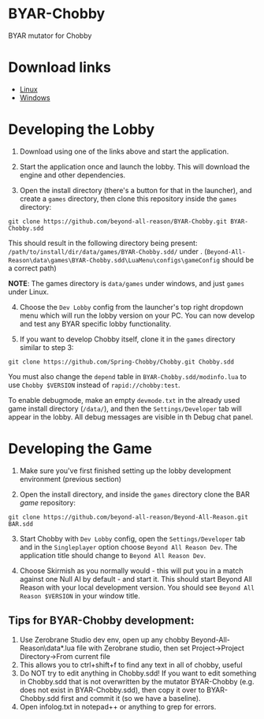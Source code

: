 # BYAR-Chobby

BYAR mutator for Chobby

# Download links

- [Linux](https://content.spring-launcher.com/beyond-all-reason/BYAR-Chobby/Beyond%20All%20Reason.AppImage)
- [Windows](https://content.spring-launcher.com/beyond-all-reason/BYAR-Chobby/Beyond%20All%20Reason.exe)

# Developing the Lobby

1. Download using one of the links above and start the application.

2. Start the application once and launch the lobby. This will download the engine and other dependencies.

3. Open the install directory (there's a button for that in the launcher), and create a `games` directory, then clone this repository inside the `games` directory:

```
git clone https://github.com/beyond-all-reason/BYAR-Chobby.git BYAR-Chobby.sdd
```

This should result in the following directory being present: `/path/to/install/dir/data/games/BYAR-Chobby.sdd/` under . (`Beyond-All-Reason\data\games\BYAR-Chobby.sdd\LuaMenu\configs\gameConfig` should be a correct path)

**NOTE**: The games directory is `data/games` under windows, and just `games` under Linux.

4. Choose the `Dev Lobby` config from the launcher's top right dropdown menu which will run the lobby version on your PC. You can now develop and test any BYAR specific lobby functionality.

5. If you want to develop Chobby itself, clone it in the `games` directory similar to step 3: 

```
git clone https://github.com/Spring-Chobby/Chobby.git Chobby.sdd
```

You must also change the `depend` table in `BYAR-Chobby.sdd/modinfo.lua` to use `Chobby $VERSION` instead of `rapid://chobby:test`.

To enable debugmode, make an empty `devmode.txt` in the already used game install directory (`/data/`), and then the `Settings/Developer` tab will appear in the lobby. All debug messages are visible in th Debug chat panel.

# Developing the Game

1. Make sure you've first finished setting up the lobby development environment (previous section)

2. Open the install directory, and inside the `games` directory clone the BAR *game* repository: 

```
git clone https://github.com/beyond-all-reason/Beyond-All-Reason.git BAR.sdd
```

3. Start Chobby with `Dev Lobby` config, open the `Settings/Developer` tab and in the `Singleplayer` option choose `Beyond All Reason Dev`. The application title should change to `Beyond All Reason Dev`.

4. Choose Skirmish as you normally would - this will put you in a match against one Null AI by default - and start it. This should start Beyond All Reason with your local development version. You should see `Beyond All Reason $VERSION` in your window title.

## Tips for BYAR-Chobby development:

1. Use Zerobrane Studio dev env, open up any chobby Beyond-All-Reason\data\*.lua file with Zerobrane studio, then set Project->Project Directory->From current file
2. This allows you to ctrl+shift+f to find any text in all of chobby, useful
3. Do NOT try to edit anything in Chobby.sdd! If you want to edit something in Chobby.sdd that is not overwritten by the mutator BYAR-Chobby (e.g. does not exist in BYAR-Chobby.sdd), then copy it over to BYAR-Chobby.sdd first and commit it (so we have a baseline).
4. Open infolog.txt in notepad++ or anything to grep for errors.
